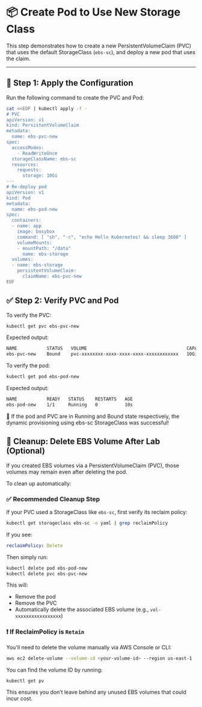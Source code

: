# 📦 Create Pod to Use New Storage Class

This step demonstrates how to create a new PersistentVolumeClaim (PVC) that uses the default StorageClass (`ebs-sc`), and deploy a new pod that uses the claim.

---

## 🔧 Step 1: Apply the Configuration

Run the following command to create the PVC and Pod:

```bash
cat <<EOF | kubectl apply -f -
# PVC
apiVersion: v1
kind: PersistentVolumeClaim
metadata:
  name: ebs-pvc-new
spec:
  accessModes:
    - ReadWriteOnce
  storageClassName: ebs-sc
  resources:
    requests:
      storage: 10Gi
---
# Re-deploy pod
apiVersion: v1
kind: Pod
metadata:
  name: ebs-pod-new
spec:
  containers:
  - name: app
    image: busybox
    command: [ "sh", "-c", "echo Hello Kubernetes! && sleep 3600" ]
    volumeMounts:
    - mountPath: "/data"
      name: ebs-storage
  volumes:
  - name: ebs-storage
    persistentVolumeClaim:
      claimName: ebs-pvc-new
EOF
```
## ✅ Step 2: Verify PVC and Pod
To verify the PVC:
``` bash
kubectl get pvc ebs-pvc-new
```

Expected output:
``` bash
NAME           STATUS   VOLUME                                     CAPACITY   ACCESS MODES   STORAGECLASS   AGE
ebs-pvc-new    Bound    pvc-xxxxxxxx-xxxx-xxxx-xxxx-xxxxxxxxxxxx   10Gi       RWO            ebs-
```
To verify the pod:

``` bash
kubectl get pod ebs-pod-new
```
Expected output:
``` bash
NAME           READY   STATUS    RESTARTS   AGE
ebs-pod-new    1/1     Running   0          10s
```
🎯 If the pod and PVC are in Running and Bound state respectively, the dynamic provisioning using ebs-sc StorageClass was successful!

## 🧹 Cleanup: Delete EBS Volume After Lab (Optional)

If you created EBS volumes via a PersistentVolumeClaim (PVC), those volumes may remain even after deleting the pod.

To clean up automatically:

### ✅ Recommended Cleanup Step

If your PVC used a StorageClass like `ebs-sc`, first verify its reclaim policy:

```bash
kubectl get storageclass ebs-sc -o yaml | grep reclaimPolicy
```

If you see:
```yaml
reclaimPolicy: Delete
```

Then simply run:
```bash
kubectl delete pod ebs-pod-new
kubectl delete pvc ebs-pvc-new
```

This will:
- Remove the pod
- Remove the PVC
- Automatically delete the associated EBS volume (e.g., `vol-xxxxxxxxxxxxxxxxx`)

### ❗ If ReclaimPolicy is `Retain`

You'll need to delete the volume manually via AWS Console or CLI:

```bash
aws ec2 delete-volume --volume-id <your-volume-id> --region us-east-1
```

You can find the volume ID by running:
```bash
kubectl get pv
```

This ensures you don’t leave behind any unused EBS volumes that could incur cost.

